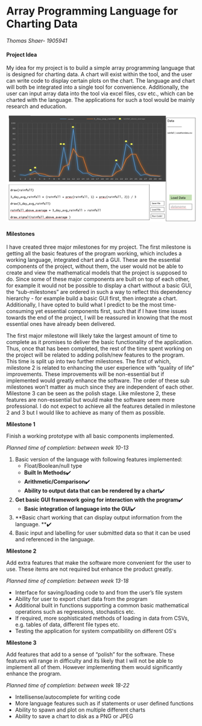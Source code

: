 # Array Programming Language for Charting Data

*Thomas Shaer- 1905941*

#### Project Idea
My idea for my project is to build a simple array programming language that is designed for charting data. A chart will exist within the tool, and the user can write code to display certain plots on the chart. The language and chart will both be integrated into a single tool for convenience. Additionally, the user can input array data into the tool via excel files, csv etc., which can be charted with the language. The applications for such a tool would be mainly research and education.


![](images/prototype.PNG)




#### Milestones

I have created three major milestones for my project. The first milestone is getting all the basic features of the program working, which includes a working language, integrated chart and a GUI. These are the essential components of the project, without them, the user would not be able to create and view the mathematical models that the project is supposed to do. Since some of these major components are built on top of each other, for example it would not be possible to display a chart without a basic GUI, the “sub-milestones” are ordered in such a way to reflect this dependency hierarchy - for example build a basic GUI first, then integrate a chart. Additionally, I have opted to build what I predict to be the most time-consuming yet essential components first, such that if I have time issues towards the end of the project, I will be reassured in knowing that the most essential ones have already been delivered.  

The first major milestone will likely take the largest amount of time to complete as it promises to deliver the basic functionality of the application. Thus, once that has been completed, the rest of the time spent working on the project will be related to adding polish/new features to the program. This time is split up into two further milestones. The first of which, milestone 2 is related to enhancing the user experience with “quality of life” improvements. These improvements will be non-essential but if implemented would greatly enhance the software. The order of these sub milestones won’t matter as much since they are independent of each other. Milestone 3 can be seen as the polish stage. Like milestone 2, these features are non-essential but would make the software seem more professional. I do not expect to achieve all the features detailed in milestone 2 and 3 but I would like to achieve as many of them as possible.    




**Milestone 1**

Finish a working prototype with all basic components implemented. 


*Planned time of completion: between week 10-13*
1. Basic version of the language with following features implemented:
	- Float/Boolean/null type
	- **Built In Methods**✔️
	- **Arithmetic/Comparison**✔️
	- **Ability to output data that can be rendered by a chart**✔️
2. **Get basic GUI framework going for interaction with the program**✔️
	- **Basic integration of language into the GUI**✔️
3. **Basic chart working that can display output information from the language. **✔️
4. Basic input and labelling for user submitted data so that it can be used and referenced in the language.




**Milestone 2**

Add extra features that make the software more convenient for the user to use. These items are not required but enhance the product greatly.

*Planned time of completion: between week 13-18*

- Interface for saving/loading code to and from the user’s file system
- Ability for user to export chart data from the program
- Additional built in functions supporting a common basic mathematical operations such as regressions, stochastics etc.
- If required, more sophisticated methods of loading in data from CSVs, e.g. tables of data, different file types etc.
- Testing the application for system compatibility on different OS's


**Milestone 3**

Add features that add to a sense of “polish” for the software. These features will range in difficulty and its likely that I will not be able to implement all of them. However implementing them would significantly enhance the program.

*Planned time of completion: between week 18-22*

- Intellisense/autocomplete for writing code
- More language features such as if statements or user defined functions
- Ability to spawn and plot on multiple different charts
- Ability to save a chart to disk as a PNG or JPEG
